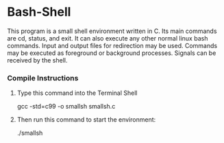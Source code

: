 # Bash-Shell

This program is a small shell environment written in C.  Its main commands are cd, status, and exit.  It can also execute any other
normal linux bash commands.  Input and output files for redirection may be used.  Commands may be executed as foreground or background processes.  Signals can be received by the shell.

### Compile Instructions

1. Type this command into the Terminal Shell

    gcc -std=c99 -o smallsh smallsh.c

2. Then run this command to start the environment:

    ./smallsh
